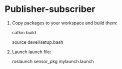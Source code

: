 # Publisher-subscriber

1. Copy packages to your workspace and build them:

   catkin build

   source devel/setup.bash

2. Launch launch file:

   roslaunch sensor_pkg mylaunch.launch
